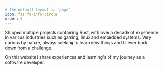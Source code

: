 ```yaml
---
# the default layout is 'page'
icon: fas fa-info-circle
order: 4
---
```

Shipped multiple projects containing Rust, with over a decade of experience
in various industries such as gaming, linux and embedded systems. Very curious by nature,
always seeking to learn new things and I never back down from a challenge.

On this website i share experiences and learning's of my journey as a software
developer.
